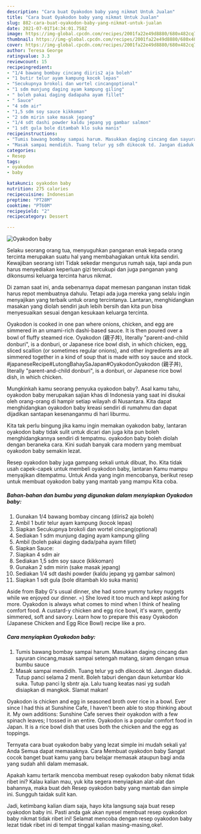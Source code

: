```yaml
---
description: "Cara buat Oyakodon baby yang nikmat Untuk Jualan"
title: "Cara buat Oyakodon baby yang nikmat Untuk Jualan"
slug: 882-cara-buat-oyakodon-baby-yang-nikmat-untuk-jualan
date: 2021-07-01T14:34:01.758Z
image: https://img-global.cpcdn.com/recipes/2001fa22e49d8880/680x482cq70/oyakodon-baby-foto-resep-utama.jpg
thumbnail: https://img-global.cpcdn.com/recipes/2001fa22e49d8880/680x482cq70/oyakodon-baby-foto-resep-utama.jpg
cover: https://img-global.cpcdn.com/recipes/2001fa22e49d8880/680x482cq70/oyakodon-baby-foto-resep-utama.jpg
author: Teresa George
ratingvalue: 3.3
reviewcount: 15
recipeingredient:
- "1/4 bawang bombay cincang diiris2 aja boleh"
- "1 butir telur ayam kampung kocok lepas"
- "Secukupnya brokoli dan wortel cincangoptional"
- "1 sdm munjung daging ayam kampung giling"
- " boleh pakai daging dadapaha ayam fillet"
- " Sauce"
- "4 sdm air"
- "1,5 sdm soy sauce kikkoman"
- "2 sdm mirin sake masak jepang"
- "1/4 sdt dashi powder kaldu jepang yg gambar salmon"
- "1 sdt gula bole ditambah klo suka manis"
recipeinstructions:
- "Tumis bawang bombay sampai harum. Masukkan daging cincang dan sayuran cincang,masak sampai setengah matang, siram dengan smua bumbu sauce"
- "Masak sampai mendidih. Tuang telur yg sdh dikocok td. Jangan diaduk. Tutup panci selama 2 menit. Boleh taburi dengan daun ketumbar klo suka. Tutup panci lg sbntr aja. Lalu tuang keatas nasi yg sudah disiapkan di mangkok. Slamat makan!"
categories:
- Resep
tags:
- oyakodon
- baby

katakunci: oyakodon baby 
nutrition: 275 calories
recipecuisine: Indonesian
preptime: "PT28M"
cooktime: "PT60M"
recipeyield: "2"
recipecategory: Dessert

---
```



![Oyakodon baby](https://img-global.cpcdn.com/recipes/2001fa22e49d8880/680x482cq70/oyakodon-baby-foto-resep-utama.jpg)

Selaku seorang orang tua, menyuguhkan panganan enak kepada orang tercinta merupakan suatu hal yang membahagiakan untuk kita sendiri. Kewajiban seorang istri Tidak sekedar mengurus rumah saja, tapi anda pun harus menyediakan keperluan gizi tercukupi dan juga panganan yang dikonsumsi keluarga tercinta harus nikmat.

Di zaman  saat ini, anda sebenarnya dapat memesan panganan instan tidak harus repot membuatnya dahulu. Tetapi ada juga mereka yang selalu ingin menyajikan yang terbaik untuk orang tercintanya. Lantaran, menghidangkan masakan yang diolah sendiri jauh lebih bersih dan kita pun bisa menyesuaikan sesuai dengan kesukaan keluarga tercinta. 

Oyakodon is cooked in one pan where onions, chicken, and egg are simmered in an umami-rich dashi-based sauce. It is then poured over a bowl of fluffy steamed rice. Oyakodon (親子丼), literally &#34;parent-and-child donburi&#34;, is a donburi, or Japanese rice bowl dish, in which chicken, egg, sliced scallion (or sometimes regular onions), and other ingredients are all simmered together in a kind of soup that is made with soy sauce and stock. #japaneseRecipe#LutongBahaySaJapan#OyakodonOyakodon (親子丼), literally &#34;parent-and-child donburi&#34;, is a donburi, or Japanese rice bowl dish, in which chicken.

Mungkinkah kamu seorang penyuka oyakodon baby?. Asal kamu tahu, oyakodon baby merupakan sajian khas di Indonesia yang saat ini disukai oleh orang-orang di hampir setiap wilayah di Nusantara. Kita dapat menghidangkan oyakodon baby kreasi sendiri di rumahmu dan dapat dijadikan santapan kesenanganmu di hari liburmu.

Kita tak perlu bingung jika kamu ingin memakan oyakodon baby, lantaran oyakodon baby tidak sulit untuk dicari dan juga kita pun boleh menghidangkannya sendiri di tempatmu. oyakodon baby boleh diolah dengan beraneka cara. Kini sudah banyak cara modern yang membuat oyakodon baby semakin lezat.

Resep oyakodon baby juga gampang sekali untuk dibuat, lho. Kita tidak usah capek-capek untuk membeli oyakodon baby, lantaran Kamu mampu menyajikan ditempatmu. Untuk Anda yang ingin mencobanya, berikut resep untuk membuat oyakodon baby yang mantab yang mampu Kita coba.

<!--inarticleads1-->

##### Bahan-bahan dan bumbu yang digunakan dalam menyiapkan Oyakodon baby:

1. Gunakan 1/4 bawang bombay cincang (diiris2 aja boleh)
1. Ambil 1 butir telur ayam kampung (kocok lepas)
1. Siapkan Secukupnya brokoli dan wortel cincang(optional)
1. Sediakan 1 sdm munjung daging ayam kampung giling
1. Ambil  (boleh pakai daging dada/paha ayam fillet)
1. Siapkan  Sauce:
1. Siapkan 4 sdm air
1. Sediakan 1,5 sdm soy sauce (kikkoman)
1. Gunakan 2 sdm mirin (sake masak jepang)
1. Sediakan 1/4 sdt dashi powder (kaldu jepang yg gambar salmon)
1. Siapkan 1 sdt gula (bole ditambah klo suka manis)


Aside from Baby G&#39;s usual dinner, she had some yummy turkey nuggets while we enjoyed our dinner. =) She loved it too much and kept asking for more. Oyakodon is always what comes to mind when I think of healing comfort food. A custard-y chicken and egg rice bowl, it&#39;s warm, gently simmered, soft and savory. Learn how to prepare this easy Oyakodon (Japanese Chicken and Egg Rice Bowl) recipe like a pro. 

<!--inarticleads2-->

##### Cara menyiapkan Oyakodon baby:

1. Tumis bawang bombay sampai harum. Masukkan daging cincang dan sayuran cincang,masak sampai setengah matang, siram dengan smua bumbu sauce
1. Masak sampai mendidih. Tuang telur yg sdh dikocok td. Jangan diaduk. Tutup panci selama 2 menit. Boleh taburi dengan daun ketumbar klo suka. Tutup panci lg sbntr aja. Lalu tuang keatas nasi yg sudah disiapkan di mangkok. Slamat makan!


Oyakodon is chicken and egg in seasoned broth over rice in a bowl. Ever since I had this at Sunshine Cafe, I haven&#39;t been able to stop thinking about it. My own additions: Sunshine Cafe serves their oyakodon with a few spinach leaves; I tossed in an entire. Oyakodon is a popular comfort food in Japan. It is a rice bowl dish that uses both the chicken and the egg as toppings. 

Ternyata cara buat oyakodon baby yang lezat simple ini mudah sekali ya! Anda Semua dapat memasaknya. Cara Membuat oyakodon baby Sangat cocok banget buat kamu yang baru belajar memasak ataupun bagi anda yang sudah ahli dalam memasak.

Apakah kamu tertarik mencoba membuat resep oyakodon baby nikmat tidak ribet ini? Kalau kalian mau, yuk kita segera menyiapkan alat-alat dan bahannya, maka buat deh Resep oyakodon baby yang mantab dan simple ini. Sungguh taidak sulit kan. 

Jadi, ketimbang kalian diam saja, hayo kita langsung saja buat resep oyakodon baby ini. Pasti anda gak akan nyesel membuat resep oyakodon baby nikmat tidak ribet ini! Selamat mencoba dengan resep oyakodon baby lezat tidak ribet ini di tempat tinggal kalian masing-masing,oke!.


